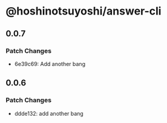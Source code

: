 # @hoshinotsuyoshi/answer-cli

## 0.0.7

### Patch Changes

- 6e39c69: Add another bang

## 0.0.6

### Patch Changes

- ddde132: add another bang
